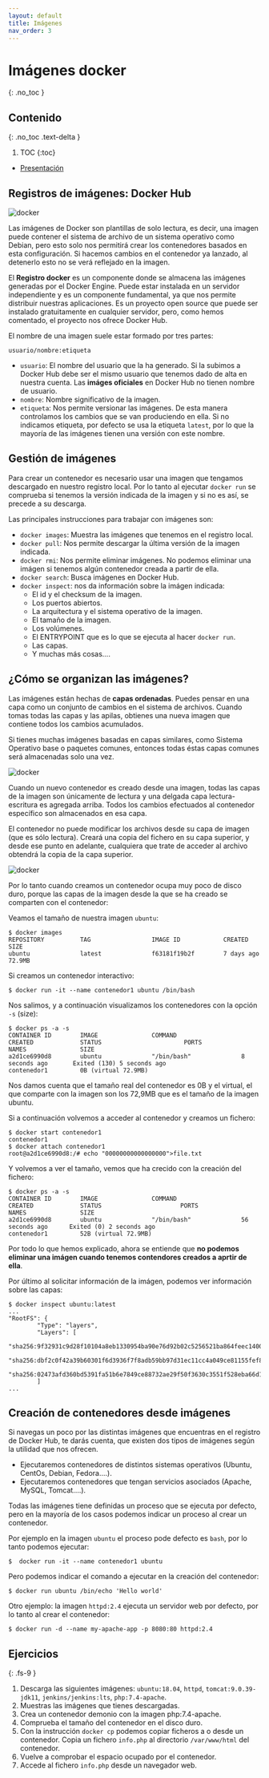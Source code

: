 ```yaml
---
layout: default
title: Imágenes
nav_order: 3
---
```

# Imágenes docker
{: .no_toc }

## Contenido
{: .no_toc .text-delta }

1. TOC
{:toc}


* [Presentación](https://raw.githubusercontent.com/josedom24/presentaciones/main/iaw/imagenes_docker.pdf)

## Registros de imágenes: Docker Hub

![docker](img/docker2.png)

Las imágenes de Docker son plantillas de solo lectura, es decir, una imagen puede contener el sistema de archivo de un sistema operativo como Debian, pero esto solo nos permitirá crear los contenedores basados en esta configuración. Si hacemos cambios en el contenedor ya lanzado, al detenerlo esto no se verá reflejado en la imagen.

El **Registro docker** es un componente donde se almacena las imágenes generadas por el Docker Engine. Puede estar instalada en un servidor independiente y es un componente fundamental, ya que nos permite distribuir nuestras aplicaciones. Es un proyecto open source que puede ser instalado gratuitamente en cualquier servidor, pero, como hemos comentado, el proyecto nos ofrece Docker Hub.

El nombre de una imagen suele estar formado por tres partes:

    usuario/nombre:etiqueta

* `usuario`: El nombre del usuario que la ha generado. Si la subimos a Docker Hub debe ser el mismo usuario que tenemos dado de alta en nuestra cuenta. Las **imáges oficiales** en Docker Hub no tienen nombre de usuario.
* `nombre`: Nombre significativo de la imagen.
* `etiqueta`: Nos permite versionar las imágenes. De esta manera controlamos los cambios que se van produciendo en ella. Si no indicamos etiqueta, por defecto se usa la etiqueta `latest`, por lo que la mayoría de las imágenes tienen una versión con este nombre.


## Gestión de imágenes

Para crear un contenedor es necesario usar una imagen que tengamos descargado en nuestro registro local. Por lo tanto al ejecutar `docker run` se comprueba si tenemos la versión indicada de la imagen y si no es así, se precede a su descarga.

Las principales instrucciones para trabajar con imágenes son:

* `docker images`: Muestra las imágenes que tenemos en el registro local.
* `docker pull`: Nos permite descargar la última versión de la imagen indicada.
* `docker rmi`: Nos permite eliminar imágenes. No podemos eliminar una imágen si tenemos algún contenedor creada a partir de ella.
* `docker search`: Busca imágenes en Docker Hub.
* `docker inspect`: nos da información sobre la imágen indicada:
    * El id y el checksum de la imagen.
    * Los puertos abiertos.
    * La arquitectura y el sistema operativo de la imagen.
    * El tamaño de la imagen.
    * Los volúmenes.
    * El ENTRYPOINT que es lo que se ejecuta al hacer `docker run`.
    * Las capas.
    * Y muchas más cosas....


## ¿Cómo se organizan las imágenes?

Las imágenes están hechas de **capas ordenadas**. Puedes pensar en una capa como un conjunto de cambios en el sistema de archivos. Cuando tomas todas las capas y las apilas, obtienes una nueva imagen que contiene todos los cambios acumulados. 

Si tienes muchas imágenes basadas en capas similares, como Sistema Operativo base o paquetes comunes, entonces todas éstas capas comunes será almacenadas solo una vez.

![docker](img/container-layers.jpg)

Cuando un nuevo contenedor es creado desde una imagen, todas las capas de la imagen son únicamente de lectura y una delgada capa lectura-escritura es agregada arriba. Todos los cambios efectuados al contenedor específico son almacenados en esa capa. 

El contenedor no puede modificar los archivos desde su capa de imagen (que es sólo lectura). Creará una copia del fichero en su capa superior, y desde ese punto en adelante, cualquiera que trate de acceder al archivo obtendrá la copia de la capa superior. 

![docker](img/sharing-layers.jpg)

Por lo tanto cuando creamos un contenedor ocupa muy poco de disco duro, porque las capas de la imagen desde la que se ha creado se comparten con el contenedor:

Veamos el tamaño de nuestra imagen `ubuntu`:

    $ docker images
    REPOSITORY          TAG                 IMAGE ID            CREATED             SIZE
    ubuntu              latest              f63181f19b2f        7 days ago          72.9MB

Si creamos un contenedor interactivo:

    $ docker run -it --name contenedor1 ubuntu /bin/bash 

Nos salimos, y a continuación visualizamos los contenedores con la opción `-s` (size):

    $ docker ps -a -s
    CONTAINER ID        IMAGE               COMMAND                  CREATED             STATUS                       PORTS               NAMES               SIZE
    a2d1ce6990d8        ubuntu              "/bin/bash"              8 seconds ago       Exited (130) 5 seconds ago                       contenedor1         0B (virtual 72.9MB)

Nos damos cuenta que el tamaño real del contenedor es 0B y el virtual, el que comparte con la imagen son los 72,9MB que es el tamaño de la imagen ubuntu.

Si a continuación volvemos a acceder al contenedor y creamos un fichero:

    $ docker start contenedor1
    contenedor1
    $ docker attach contenedor1
    root@a2d1ce6990d8:/# echo "00000000000000000">file.txt

Y volvemos a ver el tamaño, vemos que ha crecido con la creación del fichero:

    $ docker ps -a -s
    CONTAINER ID        IMAGE               COMMAND                  CREATED             STATUS                      PORTS               NAMES               SIZE
    a2d1ce6990d8        ubuntu              "/bin/bash"              56 seconds ago      Exited (0) 2 seconds ago                        contenedor1         52B (virtual 72.9MB)

Por todo lo que hemos explicado, ahora se entiende  que **no podemos eliminar una imágen cuando tenemos contendores creados a aprtir de ella**.

Por último al solicitar información de la imágen, podemos ver información sobre las capas:

    $ docker inspect ubuntu:latest
    ...
    "RootFS": {
            "Type": "layers",
            "Layers": [
                "sha256:9f32931c9d28f10104a8eb1330954ba90e76d92b02c5256521ba864feec14009",
                "sha256:dbf2c0f42a39b60301f6d3936f7f8adb59bb97d31ec11cc4a049ce81155fef89",
                "sha256:02473afd360bd5391fa51b6e7849ce88732ae29f50f3630c3551f528eba66d1e"
            ]
    ...

## Creación de contenedores desde imágenes

Si navegas un poco por las distintas imágenes que encuentras en el registro de Docker Hub, te darás cuenta, que existen dos tipos de imágenes según la utilidad que nos ofrecen.

* Ejecutaremos contenedores de distintos sistemas operativos (Ubuntu, CentOs, Debian, Fedora....).
* Ejecutaremos contenedores que tengan servicios asociados (Apache, MySQL, Tomcat....).

Todas las imágenes tiene definidas un proceso que se ejecuta por defecto, pero en la mayoría de los casos podemos indicar un proceso al crear un contenedor.

Por ejemplo en la imagen `ubuntu` el proceso pode defecto es `bash`, por lo tanto podemos ejecutar:

    $  docker run -it --name contenedor1 ubuntu 

Pero podemos indicar el comando a ejecutar en la creación del contenedor:

    $ docker run ubuntu /bin/echo 'Hello world'

Otro ejemplo: la imagen `httpd:2.4` ejecuta un servidor web por defecto, por lo tanto al crear el contenedor:

    $ docker run -d --name my-apache-app -p 8080:80 httpd:2.4


## Ejercicios
{: .fs-9 }

1. Descarga las siguientes imágenes: `ubuntu:18.04`, `httpd`, `tomcat:9.0.39-jdk11`, `jenkins/jenkins:lts`, `php:7.4-apache`.
2. Muestras las imágenes que tienes descargadas.
3. Crea un contenedor demonio con la imagen php:7.4-apache.
4. Comprueba el tamaño del contenedor en el disco duro.
5. Con la instrucción `docker cp` podemos copiar ficheros a o desde un contenedor. Copia un fichero `info.php` al directorio `/var/www/html` del contenedor.
6. Vuelve a comprobar el espacio ocupado por el contenedor.
7. Accede al fichero `info.php` desde un navegador web.


